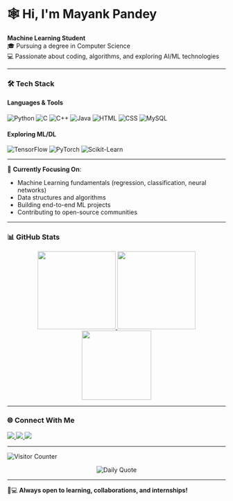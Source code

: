 # 🕸️ Hi, I'm Mayank Pandey

**Machine Learning Student**  
🎓 Pursuing a degree in Computer Science  
💻 Passionate about coding, algorithms, and exploring AI/ML technologies  

---

### 🛠️ **Tech Stack**

#### **Languages & Tools**
<p align="left">
  <img src="https://img.shields.io/badge/Python-3776AB?style=for-the-badge&logo=python&logoColor=white" alt="Python">
  <img src="https://img.shields.io/badge/C-00599C?style=for-the-badge&logo=c&logoColor=white" alt="C">
  <img src="https://img.shields.io/badge/C%2B%2B-00599C?style=for-the-badge&logo=c%2B%2B&logoColor=white" alt="C++">
  <img src="https://img.shields.io/badge/Java-ED8B00?style=for-the-badge&logo=openjdk&logoColor=white" alt="Java">
  <img src="https://img.shields.io/badge/HTML5-E34F26?style=for-the-badge&logo=html5&logoColor=white" alt="HTML">
  <img src="https://img.shields.io/badge/CSS3-1572B6?style=for-the-badge&logo=css3&logoColor=white" alt="CSS">
  <img src="https://img.shields.io/badge/MySQL-4479A1?style=for-the-badge&logo=mysql&logoColor=white" alt="MySQL">
</p>

#### **Exploring ML/DL**
<p align="left">
  <img src="https://img.shields.io/badge/TensorFlow-FF6F00?style=for-the-badge&logo=tensorflow&logoColor=white" alt="TensorFlow">
  <img src="https://img.shields.io/badge/PyTorch-EE4C2C?style=for-the-badge&logo=pytorch&logoColor=white" alt="PyTorch">
  <img src="https://img.shields.io/badge/scikit_learn-F7931E?style=for-the-badge&logo=scikit-learn&logoColor=white" alt="Scikit-Learn">
</p>

---

🚧 **Currently Focusing On**:  
- Machine Learning fundamentals (regression, classification, neural networks)  
- Data structures and algorithms    
- Building end-to-end ML projects  
- Contributing to open-source communities  

---

### 📊 **GitHub Stats**

<!-- Dynamic Stats Cards -->
<div align="center">
  <a href="https://github.com/mynkpandey">
    <img height="180em" src="https://github-readme-stats.vercel.app/api?username=mynkpandey&show_icons=true&theme=vision-friendly-dark&hide_border=true&include_all_commits=true&count_private=true"/>
    <img height="180em" src="https://github-readme-streak-stats.herokuapp.com/?user=mynkpandey&theme=vision-friendly-dark&hide_border=true"/>
    <img height="160em" src="https://github-readme-stats.vercel.app/api/top-langs/?username=mynkpandey&layout=compact&theme=vision-friendly-dark&hide_border=true"/>
  </a>
</div>


---

### 🌐 **Connect With Me**
<p align="left">
  <a href="https://linkedin.com/in/mayank-pandey-112756243">
    <img src="https://img.shields.io/badge/LinkedIn-0077B5?style=for-the-badge&logo=linkedin&logoColor=white">
  </a>
  <a href="mailto:mayankpandey8534@gmail.com">
    <img src="https://img.shields.io/badge/Gmail-D14836?style=for-the-badge&logo=gmail&logoColor=white">
  </a>
  <a href="https://leetcode.com/mynk_pandey/">
    <img src="https://img.shields.io/badge/LeetCode-FFA116?style=for-the-badge&logo=leetcode&logoColor=black">
  </a>
</p>

---


<p align="left">
  <img src="https://komarev.com/ghpvc/?username=mynkpandey&label=Profile+Views&color=00ff00&style=flat" alt="Visitor Counter"/>
</p>
<div align="center">
  <img src="https://quotes-github-readme.vercel.app/api?type=horizontal&theme=dark" alt="Daily Quote"/>
</div>

---


👨💻 **Always open to learning, collaborations, and internships!**
